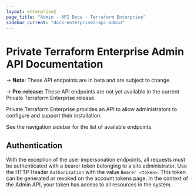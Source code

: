 ```yaml
---
layout: enterprise2
page_title: "Admin - API Docs - Terraform Enterprise"
sidebar_current: "docs-enterprise2-api-admin"
---
```


# Private Terraform Enterprise Admin API Documentation

-> **Note**: These API endpoints are in beta and are subject to change.

-> **Pre-release:** These API endpoints are not yet available in the current Private Terraform Enterprise release.

Private Terraform Enterprise provides an API to allow administrators to configure and support their installation.

See the navigation sidebar for the list of available endpoints.

## Authentication

With the exception of the user impersonation endpoints, all requests must be authenticated with a bearer token belonging to a site administrator. Use the HTTP Header `Authorization` with the value `Bearer <token>`. This token can be generated or revoked on the account tokens page. In the context of the Admin API, your token has access to all resources in the system.
